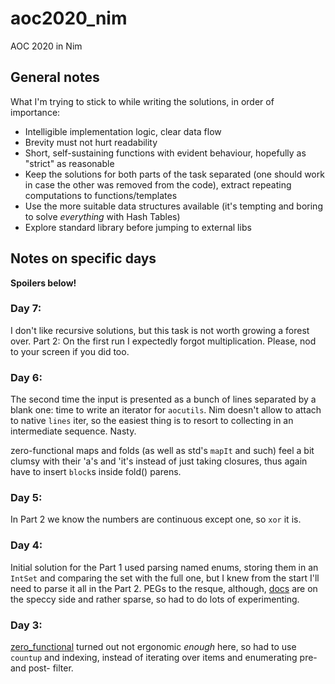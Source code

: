 # aoc2020_nim
AOC 2020 in Nim

## General notes
What I'm trying to stick to while writing the solutions, in order of importance:
 - Intelligible implementation logic, clear data flow
 - Brevity must not hurt readability
 - Short, self-sustaining functions with evident behaviour, hopefully as "strict" as reasonable
 - Keep the solutions for both parts of the task separated (one should work in case the other was removed from the code), extract repeating computations to functions/templates
 - Use the more suitable data structures available (it's tempting and boring to solve *everything* with Hash Tables)
 - Explore standard library before jumping to external libs

## Notes on specific days
**Spoilers below!**

### Day 7:
I don't like recursive solutions, but this task is not worth growing a forest over.
Part 2: On the first run I expectedly forgot multiplication. Please, nod to your screen if you did too.

### Day 6:
The second time the input is presented as a bunch of lines separated by a blank one: time to write an iterator for `aocutils`. Nim doesn't allow to attach to native `lines` iter, so the easiest thing is to resort to collecting in an intermediate sequence. Nasty.

zero-functional maps and folds (as well as std's `mapIt` and such) feel a bit clumsy with their 'a's and 'it's instead of just taking closures, thus again have to insert `block`s inside fold() parens.

### Day 5:
In Part 2 we know the numbers are continuous except one, so `xor` it is.

### Day 4:
Initial solution for the Part 1 used parsing named enums, storing them in an `IntSet` and comparing the set with the full one, but I knew from the start I'll need to parse it all in the Part 2. PEGs to the resque, although, [docs](https://nim-lang.org/docs/pegs.html) are on the speccy side and rather sparse, so had to do lots of experimenting.

### Day 3:
[zero_functional](https://github.com/zero-functional/zero-functional) turned out not ergonomic *enough* here, so had to use `countup` and indexing, instead of iterating over items and enumerating pre- and post- filter.
